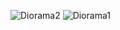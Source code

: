 ![Diorama2](https://github.com/VazquezRamses/Simulacion-RamsesVazquez/assets/75146427/74683260-3d40-4353-93e6-d45b601a1a5b)
![Diorama1](https://github.com/VazquezRamses/Simulacion-RamsesVazquez/assets/75146427/2be7736a-7ff8-4deb-9a44-0128758c52ed)
